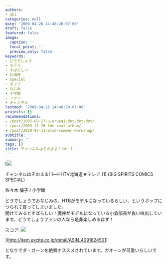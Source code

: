 ```yaml
---
authors:
- aki
categories: null
date: '2009-04-26 14:48:20-07:00'
draft: false
featured: false
image:
  caption: ''
  focal_point: ''
  preview_only: false
keywords:
- どうでしょう
- モデル
- すばらしい
- 北海道
- special
- ポップ
- なじみ
- 小学館
- ファン
- チャンネル
lastmod: '2009-04-26 14:48:20-07:00'
projects: []
recommendations:
- /post/2005-03-27-u-urusai-dot-dot-dot/
- /post/2009-11-26-the-real-album/
- /post/2020-07-11-mlse-summer-workshop/
subtitle: ''
summary: ''
tags: []
title: チャンネルはそのまま！Vol.1
---
```


[![](https://ecx.images-amazon.com/images/I/51DmEVIjTzL._SL160_.jpg) 

チャンネルはそのまま! 1―HHTV北海道★テレビ (1) (BIG SPIRITS COMICS SPECIAL)

佐々木 倫子 / 小学館

どうでしょうでおなじみの、HTBがモデルになっているらしい、というポップにつられて買ってしまいました。  
開けてみるとすばらしい！魔神がモデルになっている小倉部長が良い味出しています。どうでしょうファンの人なら是非楽しめるはず！

スコア: ![](https://md.exblog.jp/img/hm/lifelog_star5.gif)

](http://item.excite.co.jp/detail/ASIN_4091824501)
  
  
となりでダ・ガーンを絶賛オススメされています。ガオーンが可愛いらしいです。
